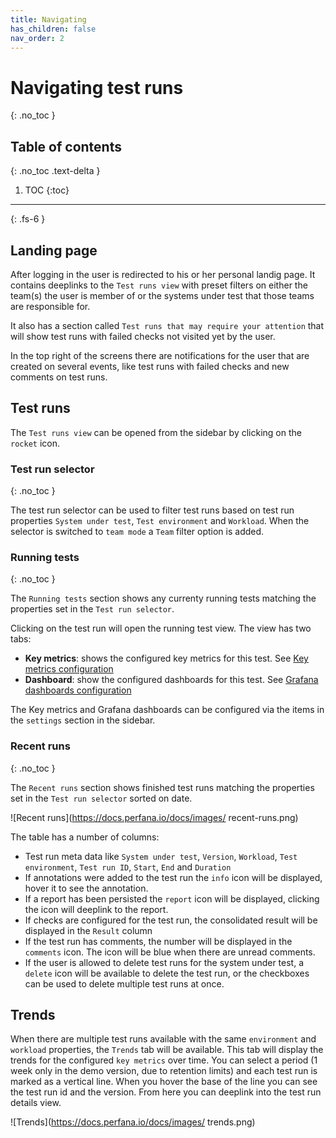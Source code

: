 ```yaml
---
title: Navigating
has_children: false
nav_order: 2
---
```


# Navigating test runs
{: .no_toc }

## Table of contents
{: .no_toc .text-delta }

1. TOC
{:toc}

---

{: .fs-6 }

## Landing page

After logging in the user is redirected to his or her personal landig page. It contains deeplinks to the `Test runs view` with preset filters on either the team(s) the user is member of or the systems under test that those teams are responsible for.

It also has a section called `Test runs that may require your attention` that will show test runs with failed checks not visited yet by the user.

In the top right of the screens there are notifications for the user that are created on several events, like test runs with failed checks and new comments on test runs.

## Test runs 

The `Test runs view` can be opened from the sidebar by clicking on the `rocket` icon.

### Test run selector
{: .no_toc }

The test run selector can be used to filter test runs based on test run properties `System under test`, `Test environment` and `Workload`. When the selector is switched to `team mode` a `Team` filter option is added.


### Running tests
{: .no_toc }

The `Running tests` section shows any currenty running tests matching the properties set in the `Test run selector`. 

Clicking on the test run will open the running test view. The view has two tabs:
* **Key metrics**: shows the configured key metrics for this test. See [Key metrics configuration](https://perfana.github.io/perfana-docs/docs/testconfiguration/testconfiguration.html#key-metrics)
* **Dashboard**: show the configured dashboards for this test. See [Grafana dashboards configuration](https://perfana.github.io/perfana-docs/docs/testconfiguration/testconfiguration.html#grafana-dashboards)

The Key metrics and Grafana dashboards can be configured via the items in the `settings` section in the sidebar.


### Recent runs
{: .no_toc }

The `Recent runs` section shows finished test runs matching the properties set in the `Test run selector` sorted on date. 

![Recent runs](https://docs.perfana.io/docs/images/
recent-runs.png)

The table has a number of columns:

* Test run meta data like `System under test`, `Version`, `Workload`, `Test environment`, `Test run ID`, `Start`, `End` and `Duration`
* If annotations were added to the test run the `info` icon will be displayed, hover it to see the annotation.
* If a report has been persisted the `report` icon will be displayed, clicking the icon will deeplink to the report.
* If checks are configured for the test run, the consolidated result will be displayed in the `Result` column
* If the test run has comments, the number will be displayed in the `comments` icon. The icon will be blue when there are unread comments.
* If the user is allowed to delete test runs for the system under test, a `delete` icon will be available to delete the test run, or the checkboxes can be used to delete multiple test runs at once.

## Trends

When there are multiple test runs available with the same `environment` and `workload` properties, the `Trends` tab will be available. This tab will display the trends for the configured `key metrics` over time. You can select a period (1 week only in the demo version, due to retention limits) and each test run is marked as a vertical line. When you hover the base of the line you can see the test run id and the version. From here you can deeplink into the test run details view.

![Trends](https://docs.perfana.io/docs/images/
trends.png)
